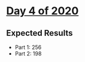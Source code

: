 # [Day 4 of 2020](https://adventofcode.com/2020/day/4)

## Expected Results

- Part 1: 256
- Part 2: 198
